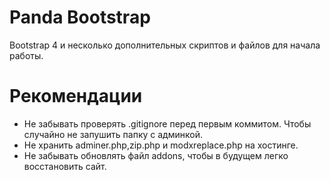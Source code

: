# Panda Bootstrap
Bootstrap 4 и несколько дополнительных скриптов и файлов для начала работы.

# Рекомендации
* Не забывать проверять .gitignore перед первым коммитом. Чтобы случайно не запушить папку с админкой.
* Не хранить adminer.php,zip.php и modxreplace.php на хостинге.
* Не забывать обновлять файл addons, чтобы в будущем легко восстановить сайт.